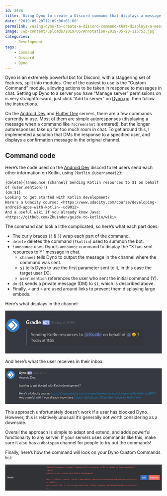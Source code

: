 ```yaml
---
id: 2486
title: 'Using Dyno to create a Discord command that displays a message and DMs a specified user'
date: '2019-05-20T12:09:06+01:00'
permalink: /using-dyno-to-create-a-discord-command-that-displays-a-message-and-dms-a-specified-user/
image: /wp-content/uploads/2019/05/Annotation-2019-05-20-115753.jpg
categories:
    - Development
tags:
    - Command
    - Discord
    - Dyno
---
```


Dyno is an extremely powerful bot for Discord, with a staggering set of features, split into modules. One of the easiest to use is the “Custom Command” module, allowing actions to be taken in response to messages in chat. Setting up Dyno to a server you have “Manage server” permissions on is very straightforward, just click “Add to server” on [Dyno.gg](https://dyno.gg/account), then follow the instructions.

On the [Android Dev](https://discord.gg/D2cNrqX) and [Flutter Dev](https://discord.gg/N5MDVG6) servers, there are a few commands currently in use. Most of them are simple autoresponses (displaying a message when a command like `?screenshot` is entered), but the longer autoresponses take up far too much room in chat. To get around this, I implemented a solution that DMs the response to a specified user, and displays a confirmation message in the original channel.

## Command code

Here’s the code used on the [Android Dev](https://discord.gg/D2cNrqX) discord to let users send each other information on Kotlin, using `?kotlin @Username#123`:

```text
{delete}{!announce {channel} Sending Kotlin resources to $1 on behalf of {user.mention}!} 
{dm:$1} 
Looking to get started with Kotlin development? 
Here's a Udacity course: <https://www.udacity.com/course/developing-android-apps-with-kotlin--ud9012> 
And a useful wiki if you already know Java: <https://github.com/Zhuinden/guide-to-kotlin/wiki>
```

The command can look a little complicated, so here’s what each part does:

- The curly braces (`{` &amp; `}`) wrap each part of the command.
- `delete` deletes the command (`?kotlin`) used to summon the bot.
- `!announce` uses Dyno’s `announce` command to display the “X has sent resources to Y” message in chat. 
    - `channel` tells Dyno to output the message in the channel where the command was sent.
    - `$1` tells Dyno to use the first parameter sent to it, in this case the target user (X).
    - `user.mention` references the user who sent the initial command (Y).
- `dm:$1` sends a private message (DM) to `$1`, which is described above.
- Finally, `<` and `>` are used around links to prevent them displaying large embeds.

Here’s what displays in the channel:

[![](/wp-content/uploads/2019/05/Annotation-2019-05-20-115614.jpg)](/wp-content/uploads/2019/05/Annotation-2019-05-20-115614.jpg)

And here’s what the user receives in their inbox:

[![](/wp-content/uploads/2019/05/Annotation-2019-05-20-115753.jpg)](/wp-content/uploads/2019/05/Annotation-2019-05-20-115753.jpg)

This approach unfortunately doesn’t work if a user has blocked Dyno. However, this is relatively unusual it’s generally not worth considering as a downside.

Overall the approach is simple to adapt and extend, and adds powerful functionality to any server. If your servers uses commands like this, make sure it also has a `#botspam` channel for people to try out the commands!

Finally, here’s how the command will look on your Dyno Custom Commands list:

[![](/wp-content/uploads/2019/05/Annotation-2019-05-20-120517.jpg)](/wp-content/uploads/2019/05/Annotation-2019-05-20-120517.jpg)